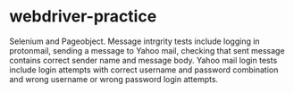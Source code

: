 # webdriver-practice
Selenium and Pageobject.
Message intrgrity tests include logging in protonmail, sending a message to Yahoo mail, checking that sent message contains correct sender name and message body.
Yahoo mail login tests include login attempts with correct username and password combination and wrong username or wrong password login attempts.
